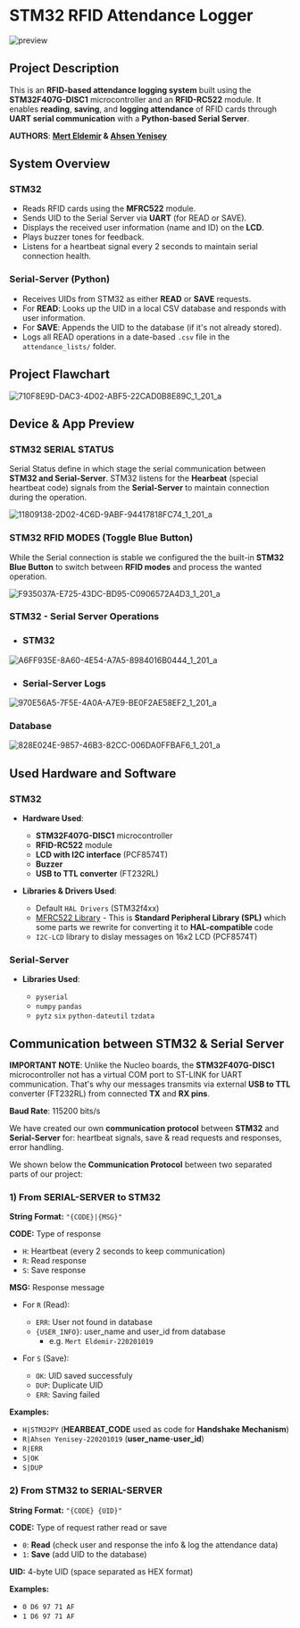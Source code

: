# STM32 RFID Attendance Logger

![preview](https://github.com/user-attachments/assets/d679b11e-f3bc-4dff-b29e-ed7bd3e67ba4)

## Project Description

This is an **RFID-based attendance logging system** built using the **STM32F407G-DISC1** microcontroller and an **RFID-RC522** module. It enables **reading**, **saving**, and **logging attendance** of RFID cards through **UART serial communication** with a **Python-based Serial Server**.

**AUTHORS**: **[Mert Eldemir](https://github.com/merteldem1r) & [Ahsen Yenisey](https://github.com/ahsenyenisey)**

## System Overview

### STM32

- Reads RFID cards using the **MFRC522** module.
- Sends UID to the Serial Server via **UART** (for READ or SAVE).
- Displays the received user information (name and ID) on the **LCD**.
- Plays buzzer tones for feedback.
- Listens for a heartbeat signal every 2 seconds to maintain serial connection health.

### Serial-Server (Python)

- Receives UIDs from STM32 as either **READ** or **SAVE** requests.
- For **READ**: Looks up the UID in a local CSV database and responds with user information.
- For **SAVE**: Appends the UID to the database (if it's not already stored).
- Logs all READ operations in a date-based `.csv` file in the `attendance_lists/` folder.

## Project Flawchart

![710F8E9D-DAC3-4D02-ABF5-22CAD0B8E89C_1_201_a](https://github.com/user-attachments/assets/47f69778-43fb-4a11-be02-e5f067d4f07b)

## Device & App Preview

### STM32 SERIAL STATUS

Serial Status define in which stage the serial communication between **STM32 and Serial-Server**. STM32 listens for the **Hearbeat** (special heartbeat code) signals from the **Serial-Server** to maintain connection during the operation.

![11809138-2D02-4C6D-9ABF-94417818FC74_1_201_a](https://github.com/user-attachments/assets/273fc12b-dbd5-4602-a528-72e7e875f8bc)

### STM32 RFID MODES (Toggle Blue Button)

While the Serial connection is stable we configured the the built-in **STM32 Blue Button** to switch between **RFID modes** and process the wanted operation.

![F935037A-E725-43DC-BD95-C0906572A4D3_1_201_a](https://github.com/user-attachments/assets/a4d029a3-059f-48dc-ad56-b186f9eaec93)

### STM32 - Serial Server Operations

- ### STM32
  
![A6FF935E-8A60-4E54-A7A5-8984016B0444_1_201_a](https://github.com/user-attachments/assets/93afda48-6edd-47c0-b568-dbebdaf416e3)

- ### Serial-Server Logs
 
![970E56A5-7F5E-4A0A-A7E9-BE0F2AE58EF2_1_201_a](https://github.com/user-attachments/assets/b5e95958-dbbf-413d-b55e-aef6e90967f2)

### Database

![828E024E-9857-46B3-82CC-006DA0FFBAF6_1_201_a](https://github.com/user-attachments/assets/0d7e3045-f512-46d9-b30b-aed6ad9998d5)

## Used Hardware and Software

### STM32

- **Hardware Used**:

  - **STM32F407G-DISC1** microcontroller
  - **RFID-RC522** module
  - **LCD with I2C interface** (PCF8574T)
  - **Buzzer**
  - **USB to TTL converter** (FT232RL)

- **Libraries & Drivers Used**:

  - Default `HAL Drivers` (STM32f4xx)
  - [MFRC522 Library](https://github.com/MaJerle/stm32f429/tree/main/23-STM32F429_MFRC522) - This is **Standard Peripheral Library (SPL)** which some parts we rewrite for converting it to **HAL-compatible** code
  - `I2C-LCD` library to dislay messages on 16x2 LCD (PCF8574T)

### Serial-Server

- **Libraries Used**:

  - `pyserial`
  - `numpy` `pandas`
  - `pytz` `six` `python-dateutil` `tzdata`

## Communication between STM32 & Serial Server

**IMPORTANT NOTE**: Unlike the Nucleo boards, the **STM32F407G-DISC1** microcontroller not has a virtual COM port to ST-LINK for UART communication. That's why our messages transmits via external **USB to TTL** converter (FT232RL) from connected **TX** and **RX pins**.

**Baud Rate**: 115200 bits/s

We have created our own **communication protocol** between **STM32** and **Serial-Server** for: heartbeat signals, save & read requests and responses, error handling.

We shown below the **Communication Protocol** between two separated parts of our project:

### 1) From SERIAL-SERVER to STM32

**String Format:** `"{CODE}|{MSG}"`

**CODE:** Type of response

- `H`: Heartbeat (every 2 seconds to keep communication)
- `R`: Read response
- `S`: Save response

**MSG:** Response message

- For `R` (Read):

  - `ERR`: User not found in database
  - `{USER_INFO}`: user_name and user_id from database
    - e.g. `Mert Eldemir-220201019`

- For `S` (Save):

  - `OK`: UID saved successfuly
  - `DUP`: Duplicate UID
  - `ERR`: Saving failed

**Examples:**

- `H|STM32PY` (**HEARBEAT_CODE** used as code for **Handshake Mechanism**)
- `R|Ahsen Yenisey-220201019` (**user_name**-**user_id**)
- `R|ERR`
- `S|OK`
- `S|DUP`

### 2) From STM32 to SERIAL-SERVER

**String Format:** `"{CODE} {UID}"`

**CODE:** Type of request rather read or save

- `0`: **Read** (check user and response the info & log the attendance data)
- `1`: **Save** (add UID to the database)

**UID:** 4-byte UID (space separated as HEX format)

**Examples:**

- `0 D6 97 71 AF`
- `1 D6 97 71 AF`

